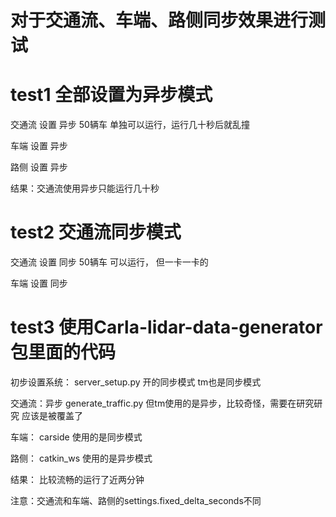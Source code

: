 # 对于交通流、车端、路侧同步效果进行测试

# test1 全部设置为异步模式
交通流 设置 异步 50辆车 单独可以运行，运行几十秒后就乱撞

车端  设置  异步

路侧  设置   异步

结果：交通流使用异步只能运行几十秒

# test2 交通流同步模式
交通流 设置 同步 50辆车 可以运行， 但一卡一卡的

车端  设置 同步  

# test3 使用Carla-lidar-data-generator包里面的代码
初步设置系统： server_setup.py 开的同步模式 tm也是同步模式

交通流：异步 generate_traffic.py 但tm使用的是异步，比较奇怪，需要在研究研究 应该是被覆盖了

车端： carside 使用的是同步模式 

路侧： catkin_ws 使用的是异步模式

结果： 比较流畅的运行了近两分钟

注意：交通流和车端、路侧的settings.fixed_delta_seconds不同
